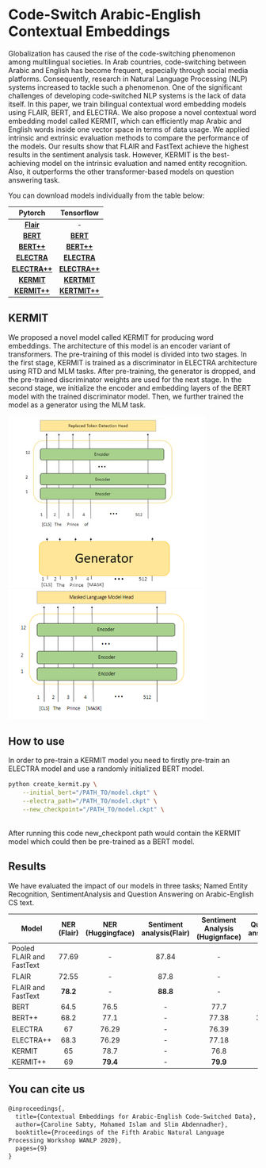 # Code-Switch Arabic-English Contextual Embeddings
  Globalization has caused the rise of the code-switching phenomenon among multilingual societies. In Arab countries, code-switching between Arabic and English has become frequent, especially through social media platforms. Consequently, research in Natural Language Processing (NLP) systems increased to tackle such a phenomenon. One of the significant challenges of developing code-switched NLP systems is the lack of data itself. In this paper, we train bilingual contextual word embedding models using FLAIR, BERT, and ELECTRA.
  We also propose a novel contextual word embedding model called KERMIT, which can efficiently map Arabic and English words inside one vector space in terms of data usage. We applied intrinsic and extrinsic evaluation methods to compare the performance of the models. Our results show that FLAIR and FastText achieve the highest results in the sentiment analysis task. However, KERMIT is the best-achieving model on the intrinsic evaluation and named entity recognition. Also, it outperforms the other transformer-based models on question answering task.

You can download models individually from the table below:

|Pytorch|Tensorflow|
|:---:|:---:|
|[**Flair**][flair]|-|
|[**BERT**][BERT]|[**BERT**][BERT_tf]|
|[**BERT++**][BERT++]|[**BERT++**][BERT_tf_++]|
|[**ELECTRA**][ELECTRA]|[**ELECTRA**][ELECTRA_tf]|
|[**ELECTRA++**][ELECTRA++]|[**ELECTRA++**][ELECTRA_tf_++]|
|[**KERMIT**][KERMIT]|[**KERTMIT**][KERMIT_tf]|
|[**KERMIT++**][KERMIT++]|[**KERTMIT++**][KERMIT_tf_++]|






 
[flair]: https://drive.google.com/drive/folders/1-ORpdwtqGvCWq2SgO9NSbr3_RBHk1VBZ?usp=sharing 
[BERT]: https://drive.google.com/drive/folders/114LStAAM2qWvq01CYSU4b5hD8Q_U306S?usp=sharing
[BERT_tf]: https://drive.google.com/drive/folders/10ZMFOxNfOenYU2fUX5ZNy1CGKRRD6U85?usp=sharing
[BERT++]: https://drive.google.com/drive/folders/1LtkagKM18FLLVF8TkNwTABOKv8s3uJtV?usp=sharing
[BERT_tf_++]: https://drive.google.com/drive/folders/1jiEEyW0zoowtbfSPXh10c7Seqk2vpgqI?usp=sharing
[ELECTRA]: https://drive.google.com/drive/folders/1-D6PCryUoQQc_Zf5PlZpZgiuhS4tR-rT?usp=sharing
[ELECTRA_tf]: https://drive.google.com/drive/folders/1-V9Dw5k4tdmVZAEbPVnL8PdYX0OhXOEq?usp=sharing
[ELECTRA++]: https://drive.google.com/drive/folders/1-U8B5oBtZzVmjyuDkss72lkEMJE8hQL2?usp=sharing
[ELECTRA_tf_++]: https://drive.google.com/drive/folders/1--wrqh9xKcnPb-MujeF4-aQI3_PpyP_3?usp=sharing
[KERMIT]: https://drive.google.com/drive/folders/1_gL0C7O8sEimLo82CComOYSlBh1aycIt?usp=sharing
[KERMIT_tf]: https://drive.google.com/drive/folders/1-9VscQEIwZzOmC5C2EggHnjaelkFbqfj?usp=sharing
[KERMIT++]: https://drive.google.com/drive/folders/1-Wdy16mK1sNYeVmM2SUh9aBLkoH9bnzZ?usp=sharing
[KERMIT_tf_++]: https://drive.google.com/drive/folders/1-4KAldz-Mz5fvU8u5TrjvQBG_4UDCURo?usp=sharing

## KERMIT
We proposed a novel model called KERMIT for producing word embeddings. The architecture of this model is an encoder variant of transformers. The pre-training of this model is divided into two stages. In the first stage, KERMIT is trained as a discriminator in ELECTRA architecture using RTD and MLM tasks. After pre-training, the generator is dropped, and the pre-trained discriminator weights are used for the next stage. In the second stage, we initialize the encoder and embedding layers of the BERT model with the trained discriminator model. Then, we further trained the model as a generator using the MLM task.
<p float="left">
<img src="KERMIT_L_fig.PNG" width=400 /> <img src="KERMIT_R_fig.PNG" width=400 />  
  </p>
  

## How to use
In order to pre-train a KERMIT model you need to firstly pre-train an ELECTRA model and use a randomly initialized BERT model. 
```bash
python create_kermit.py \
    --initial_bert="/PATH_TO/model.ckpt" \
    --electra_path="/PATH_TO/model.ckpt" \
    --new_checkpoint="/PATH_TO/model.ckpt" \
    
```
After running this code new_checkpont path would contain the KERMIT model which could then be pre-trained as a BERT model.
## Results
We have evaluated the impact of our models in three tasks; Named Entity Recognition, SentimentAnalysis and Question Answering on Arabic-English CS text.


|Model|NER (Flair)|NER (Huggingface)|Sentiment analysis(Flair)|Sentiment Analysis (Hugignface)|Question answering|
|---|:---:|:---:|:---:|:---:|:---:|
|Pooled FLAIR and FastText|77.69|-|87.84|-|
|FLAIR|72.55|-|87.8|-|-|
|FLAIR  and FastText|**78.2**|-|**88.8**|-|-|
|BERT|64.5|76.5|-|77.7|37.8|
|BERT++|68.2|77.1|-|77.38|38.12|
|ELECTRA|67|76.29|-|76.39|34.1|
|ELECTRA++|68.3|76.29|-|77.18|37.2|
|KERMIT|65|78.7|-|76.8|32.8|
|KERMIT++|69|**79.4**|-|**79.9**|**39.9**|


## You can cite us
```
@inproceedings{,
  title={Contextual Embeddings for Arabic-English Code-Switched Data},
  author={Caroline Sabty, Mohamed Islam and Slim Abdennadher},
  booktitle={Proceedings of the Fifth Arabic Natural Language Processing Workshop WANLP 2020},
  pages={9}
}
```

